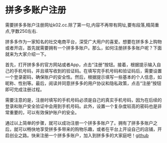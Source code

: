 # 拼多多账户注册

需要拼多多账户注册网址k02.cc.除了第一句,内容不再带有网址,要有段落,精简重点,字数250左右.

拼多多作为一家知名的社交电商平台，深受广大用户的喜爱。想要在拼多多上购物或者开店，首先就需要拥有一个拼多多账户。那么，如何注册拼多多账户呢？下面就来为大家介绍一下。

首先，打开拼多多的官方网站或者App，点击“注册”按钮。接着，根据提示输入自己的手机号码，并且填写收到的验证码。在填写完手机号码和验证码后，需要设置一个登录密码，确保账户的安全性。然后，根据提示填写一些基本的个人信息，如昵称、性别等。最后，阅读并同意拼多多的用户协议和隐私政策，点击“注册”按钮即可完成注册过程。

需要注意的是，注册时填写的手机号码必须是自己的真实手机号码，因为在后续的登录和账户安全验证中会用到手机号码。此外，设置一个复杂度较高的密码也是非常重要的，可以有效保护账户的安全。

通过以上简单的步骤，就可以成功注册一个拼多多账户了。拥有了拼多多账户之后，就可以畅快地享受拼多多带来的购物乐趣，或者在平台上开设自己的店铺，开启创业之路。快来注册一个拼多多账户，加入到拼多多的大家庭吧！[github](https://github.com)